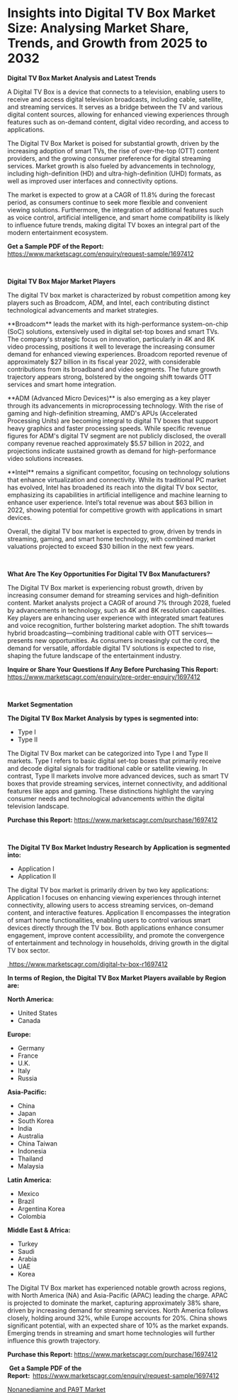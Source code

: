 <p><h1>Insights into Digital TV Box Market Size: Analysing Market Share, Trends, and Growth from 2025 to 2032</h1></p><p><strong>Digital TV Box Market Analysis and Latest Trends</strong></p>
<p><p>A Digital TV Box is a device that connects to a television, enabling users to receive and access digital television broadcasts, including cable, satellite, and streaming services. It serves as a bridge between the TV and various digital content sources, allowing for enhanced viewing experiences through features such as on-demand content, digital video recording, and access to applications.</p><p>The Digital TV Box Market is poised for substantial growth, driven by the increasing adoption of smart TVs, the rise of over-the-top (OTT) content providers, and the growing consumer preference for digital streaming services. Market growth is also fueled by advancements in technology, including high-definition (HD) and ultra-high-definition (UHD) formats, as well as improved user interfaces and connectivity options.</p><p>The market is expected to grow at a CAGR of 11.8% during the forecast period, as consumers continue to seek more flexible and convenient viewing solutions. Furthermore, the integration of additional features such as voice control, artificial intelligence, and smart home compatibility is likely to influence future trends, making digital TV boxes an integral part of the modern entertainment ecosystem.</p></p>
<p><strong>Get a Sample PDF of the Report:&nbsp;</strong> <a href="https://www.marketscagr.com/enquiry/request-sample/1697412?utm_campaign=3098&utm_medium=2&utm_source=Github&utm_content=ia&utm_term=24032025&utm_id=digital-tv-box">https://www.marketscagr.com/enquiry/request-sample/1697412</a></p>
<p>&nbsp;</p>
<p><strong>Digital TV Box Major Market Players</strong></p>
<p><p>The digital TV box market is characterized by robust competition among key players such as Broadcom, ADM, and Intel, each contributing distinct technological advancements and market strategies. </p><p>**Broadcom** leads the market with its high-performance system-on-chip (SoC) solutions, extensively used in digital set-top boxes and smart TVs. The company's strategic focus on innovation, particularly in 4K and 8K video processing, positions it well to leverage the increasing consumer demand for enhanced viewing experiences. Broadcom reported revenue of approximately $27 billion in its fiscal year 2022, with considerable contributions from its broadband and video segments. The future growth trajectory appears strong, bolstered by the ongoing shift towards OTT services and smart home integration.</p><p>**ADM (Advanced Micro Devices)** is also emerging as a key player through its advancements in microprocessing technology. With the rise of gaming and high-definition streaming, AMD's APUs (Accelerated Processing Units) are becoming integral to digital TV boxes that support heavy graphics and faster processing speeds. While specific revenue figures for ADM's digital TV segment are not publicly disclosed, the overall company revenue reached approximately $5.57 billion in 2022, and projections indicate sustained growth as demand for high-performance video solutions increases.</p><p>**Intel** remains a significant competitor, focusing on technology solutions that enhance virtualization and connectivity. While its traditional PC market has evolved, Intel has broadened its reach into the digital TV box sector, emphasizing its capabilities in artificial intelligence and machine learning to enhance user experience. Intel’s total revenue was about $63 billion in 2022, showing potential for competitive growth with applications in smart devices.</p><p>Overall, the digital TV box market is expected to grow, driven by trends in streaming, gaming, and smart home technology, with combined market valuations projected to exceed $30 billion in the next few years.</p></p>
<p>&nbsp;</p>
<p><strong>What Are The Key Opportunities For Digital TV Box Manufacturers?</strong></p>
<p><p>The Digital TV Box market is experiencing robust growth, driven by increasing consumer demand for streaming services and high-definition content. Market analysts project a CAGR of around 7% through 2028, fueled by advancements in technology, such as 4K and 8K resolution capabilities. Key players are enhancing user experience with integrated smart features and voice recognition, further bolstering market adoption. The shift towards hybrid broadcasting—combining traditional cable with OTT services—presents new opportunities. As consumers increasingly cut the cord, the demand for versatile, affordable digital TV solutions is expected to rise, shaping the future landscape of the entertainment industry.</p></p>
<p><strong>Inquire or Share Your Questions If Any Before Purchasing This Report:</strong> <a href="https://www.marketscagr.com/enquiry/pre-order-enquiry/1697412?utm_campaign=3098&utm_medium=2&utm_source=Github&utm_content=ia&utm_term=24032025&utm_id=digital-tv-box">https://www.marketscagr.com/enquiry/pre-order-enquiry/1697412</a></p>
<p>&nbsp;</p>
<p><strong>Market Segmentation</strong></p>
<p><strong>The Digital TV Box Market Analysis by types is segmented into:</strong></p>
<p><ul><li>Type I</li><li>Type II</li></ul></p>
<p><p>The Digital TV Box market can be categorized into Type I and Type II markets. Type I refers to basic digital set-top boxes that primarily receive and decode digital signals for traditional cable or satellite viewing. In contrast, Type II markets involve more advanced devices, such as smart TV boxes that provide streaming services, internet connectivity, and additional features like apps and gaming. These distinctions highlight the varying consumer needs and technological advancements within the digital television landscape.</p></p>
<p><strong>Purchase this Report:&nbsp;</strong><a href="https://www.marketscagr.com/purchase/1697412?utm_campaign=3098&utm_medium=2&utm_source=Github&utm_content=ia&utm_term=24032025&utm_id=digital-tv-box">https://www.marketscagr.com/purchase/1697412</a></p>
<p>&nbsp;</p>
<p><strong>The Digital TV Box Market Industry Research by Application is segmented into:</strong></p>
<p><ul><li>Application I</li><li>Application II</li></ul></p>
<p><p>The digital TV box market is primarily driven by two key applications: Application I focuses on enhancing viewing experiences through internet connectivity, allowing users to access streaming services, on-demand content, and interactive features. Application II encompasses the integration of smart home functionalities, enabling users to control various smart devices directly through the TV box. Both applications enhance consumer engagement, improve content accessibility, and promote the convergence of entertainment and technology in households, driving growth in the digital TV box sector.</p></p>
<p><a href="https://www.marketscagr.com/digital-tv-box-r1697412?utm_campaign=3098&utm_medium=2&utm_source=Github&utm_content=ia&utm_term=24032025&utm_id=digital-tv-box">&nbsp;https://www.marketscagr.com/digital-tv-box-r1697412</a></p>
<p><strong>In terms of Region, the Digital TV Box Market Players available by Region are:</strong></p>
<p>
    <p> <strong> North America: </strong>
        <ul>
            <li>United States</li>
            <li>Canada</li>
        </ul>
        </p> 
    <p> <strong> Europe: </strong>
        <ul>
            <li>Germany</li>
            <li>France</li>
            <li>U.K.</li>
            <li>Italy</li>
            <li>Russia</li>
        </ul>
        </p> 
    <p> <strong> Asia-Pacific: </strong>
        <ul>
            <li>China</li>
            <li>Japan</li>
            <li>South Korea</li>
            <li>India</li>
            <li>Australia</li>
            <li>China Taiwan</li>
            <li>Indonesia</li>
            <li>Thailand</li>
            <li>Malaysia</li>
        </ul>
        </p> 
    <p> <strong> Latin America: </strong>
        <ul>
            <li>Mexico</li>
            <li>Brazil</li>
            <li>Argentina Korea</li>
            <li>Colombia</li>
        </ul>
        </p> 
    <p> <strong> Middle East & Africa: </strong>
        <ul>
            <li>Turkey</li>
            <li>Saudi</li>
            <li>Arabia</li>
            <li>UAE</li>
            <li>Korea</li>
        </ul>
    </p>
    </p>
<p><p>The Digital TV Box market has experienced notable growth across regions, with North America (NA) and Asia-Pacific (APAC) leading the charge. APAC is projected to dominate the market, capturing approximately 38% share, driven by increasing demand for streaming services. North America follows closely, holding around 32%, while Europe accounts for 20%. China shows significant potential, with an expected share of 10% as the market expands. Emerging trends in streaming and smart home technologies will further influence this growth trajectory.</p></p>
<p><strong>Purchase this Report: </strong><a href="https://www.marketscagr.com/purchase/1697412?utm_campaign=3098&utm_medium=2&utm_source=Github&utm_content=ia&utm_term=24032025&utm_id=digital-tv-box">https://www.marketscagr.com/purchase/1697412</a></p>
<p>&nbsp;<strong>Get a Sample PDF of the Report:&nbsp;&nbsp;</strong><a href="https://www.marketscagr.com/enquiry/request-sample/1697412?utm_campaign=3098&utm_medium=2&utm_source=Github&utm_content=ia&utm_term=24032025&utm_id=digital-tv-box">https://www.marketscagr.com/enquiry/request-sample/1697412</a></p>
<p><strong></strong></p>
<p><p><a href="https://github.com/krulicfidura/Market-Research-Report-List-1/blob/main/nonanediamine-and-pa9t-market.md?utm_campaign=3098&utm_medium=2&utm_source=Github&utm_content=ia&utm_term=24032025&utm_id=digital-tv-box">Nonanediamine and PA9T Market</a></p></p>